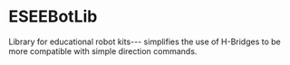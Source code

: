 # ESEEBotLib
Library for educational robot kits--- simplifies the use of H-Bridges to be more compatible with simple direction commands.
